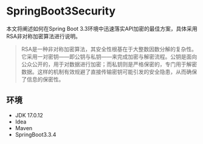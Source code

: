 # SpringBoot3Security

本文将阐述如何在Spring Boot 3.3环境中迅速落实API加密的最佳方案，具体采用RSA非对称加密算法进行说明。

> RSA是一种非对称加密算法，其安全性根基在于大整数因数分解的复杂性。它采用一对密钥——即公钥与私钥——来完成加密与解密流程。公钥是面向公众公开的，用于对数据进行加密；而私钥则是严格保密的，专门用于解密数据。这样的机制有效规避了直接传输密钥可能引发的安全隐患，从而确保了信息的保密性。

## 环境

* JDK 17.0.12
* Idea
* Maven
* SpringBoot3.3.4
